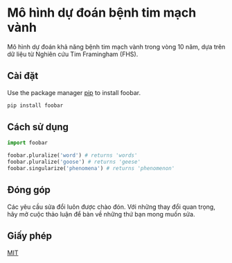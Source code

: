 
# Mô hình dự đoán bệnh tim mạch vành

Mô hình dự đoán khả năng bệnh tim mạch vành trong vòng 10 năm, dựa trên dữ liệu từ Nghiên cứu Tim Framingham (FHS).

## Cài đặt

Use the package manager [pip](https://pip.pypa.io/en/stable/) to install foobar.

```bash
pip install foobar
```

## Cách sử dụng

```python
import foobar

foobar.pluralize('word') # returns 'words'
foobar.pluralize('goose') # returns 'geese'
foobar.singularize('phenomena') # returns 'phenomenon'
```

## Đóng góp
Các yêu cầu sửa đổi luôn được chào đón. Với những thay đổi quan trọng, hãy mở cuộc thảo luận để bàn về những thứ bạn mong muốn sửa.

## Giấy phép
[MIT](https://choosealicense.com/licenses/mit/)
